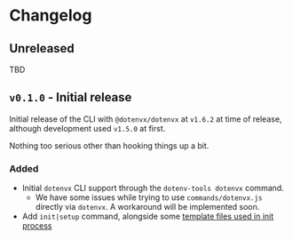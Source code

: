 # Changelog

## Unreleased

TBD

## `v0.1.0` - Initial release

Initial release of the CLI with `@dotenvx/dotenvx` at `v1.6.2` at time of
release, although development used `v1.5.0` at first.

Nothing too serious other than hooking things up a bit.

### Added

* Initial `dotenvx` CLI support through the `dotenv-tools dotenvx` command.
    * We have some issues while trying to use `commands/dotenvx.js` directly via `dotenvx`. A workaround will be implemented soon.
* Add `init|setup` command, alongside some [template files used in init process](./template/)
